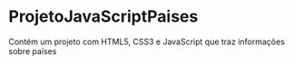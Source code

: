 # ProjetoJavaScriptPaises
 Contém um projeto com HTML5, CSS3 e JavaScript que traz informações sobre países

